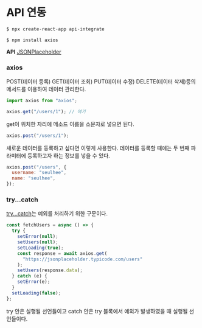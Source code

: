 # API 연동

```js
$ npx create-react-app api-integrate
```

```js
$ npm install axios
```

**API**
[JSONPlaceholder](https://jsonplaceholder.typicode.com/users)

### axios

POST(데이터 등록) GET(데이터 조회) PUT(데이터 수정) DELETE(데이터 삭제)등의 메서드를 이용하여 데이터 관리한다.

```js
import axios from "axios";

axios.get("/users/1"); // 여기
```

get이 위치한 자리에 메소드 이름을 소문자로 넣으면 된다.

```js
axios.post("/users/1");
```

새로운 데이터를 등록하고 싶다면 이렇게 사용한다. 데이터를 등록할 때에는 두 번째 파라미터에 등록하고자 하는 정보를 넣을 수 있다.

```js
axios.post("/users", {
  username: "seulhee",
  name: "seulhee",
});
```

### try...catch

[try...catch](https://developer.mozilla.org/ko/docs/Web/JavaScript/Reference/Statements/try...catch)는 예외를 처리하기 위한 구문이다.

```js
const fetchUsers = async () => {
  try {
    setError(null);
    setUsers(null);
    setLoading(true);
    const response = await axios.get(
      "https://jsonplaceholder.typicode.com/users"
    );
    setUsers(response.data);
  } catch (e) {
    setError(e);
  }
  setLoading(false);
};
```

try 안은 실행될 선언들이고 catch 안은 try 블록에서 예외가 발생하였을 때 실행될 선언들이다.